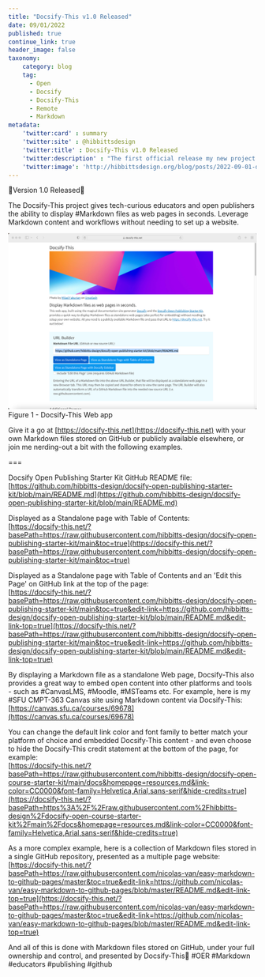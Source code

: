 ```yaml
---
title: "Docsify-This v1.0 Released"
date: 09/01/2022
published: true
continue_link: true
header_image: false
taxonomy:
    category: blog
    tag:
      - Open
      - Docsify
      - Docsify-This
      - Remote
      - Markdown
metadata:
    'twitter:card' : summary
    'twitter:site' : @hibbittsdesign
    'twitter:title' : Docsify-This v1.0 Released
    'twitter:description' : "The first official release my new project to help people use Docsify even easier and faster."
    'twitter:image': 'http://hibbittsdesign.org/blog/posts/2022-09-01-docsify-this-v1-released/screenshot.png'
---
```


🎉Version 1.0 Released🎉  

The Docsify-This project gives tech-curious educators and open publishers the ability to display #Markdown files as web pages in seconds. Leverage Markdown content and workflows without needing to set up a website.

![Docsify-This screenshot](screenshot.png)  
Figure 1 - Docsify-This Web app

Give it a go at [https://docsify-this.net](https://docsify-this.net) with your own Markdown files stored on GitHub or publicly available elsewhere, or join me nerding-out a bit with the following examples.

===

Docsify Open Publishing Starter Kit GitHub README file:  
[https://github.com/hibbitts-design/docsify-open-publishing-starter-kit/blob/main/README.md](https://github.com/hibbitts-design/docsify-open-publishing-starter-kit/blob/main/README.md)

Displayed as a Standalone page with Table of Contents:  
[https://docsify-this.net/?basePath=https://raw.githubusercontent.com/hibbitts-design/docsify-open-publishing-starter-kit/main&toc=true](https://docsify-this.net/?basePath=https://raw.githubusercontent.com/hibbitts-design/docsify-open-publishing-starter-kit/main&toc=true)

Displayed as a Standalone page with Table of Contents and an 'Edit this Page' on GitHub link at the top of the page:  
[https://docsify-this.net/?basePath=https://raw.githubusercontent.com/hibbitts-design/docsify-open-publishing-starter-kit/main&toc=true&edit-link=https://github.com/hibbitts-design/docsify-open-publishing-starter-kit/blob/main/README.md&edit-link-top=true](https://docsify-this.net/?basePath=https://raw.githubusercontent.com/hibbitts-design/docsify-open-publishing-starter-kit/main&toc=true&edit-link=https://github.com/hibbitts-design/docsify-open-publishing-starter-kit/blob/main/README.md&edit-link-top=true)

By displaying a Markdown file as a standalone Web page, Docsify-This also provides a great way to embed open content into other platforms and tools - such as #CanvasLMS, #Moodle, #MSTeams etc. For example, here is my #SFU CMPT-363 Canvas site using Markdown content via Docsify-This:  
[https://canvas.sfu.ca/courses/69678](https://canvas.sfu.ca/courses/69678)

You can change the default link color and font family to better match your platform of choice and embedded Docsify-This content - and even choose to hide the Docsify-This credit statement at the bottom of the page, for example:  
[https://docsify-this.net/?basePath=https://raw.githubusercontent.com/hibbitts-design/docsify-open-course-starter-kit/main/docs&homepage=resources.md&link-color=CC0000&font-family=Helvetica,Arial,sans-serif&hide-credits=true](https://docsify-this.net/?basePath=https%3A%2F%2Fraw.githubusercontent.com%2Fhibbitts-design%2Fdocsify-open-course-starter-kit%2Fmain%2Fdocs&homepage=resources.md&link-color=CC0000&font-family=Helvetica,Arial,sans-serif&hide-credits=true)

As a more complex example, here is a collection of Markdown files stored in a single GitHub repository, presented as a multiple page website:  
[https://docsify-this.net/?basePath=https://raw.githubusercontent.com/nicolas-van/easy-markdown-to-github-pages/master&toc=true&edit-link=https://github.com/nicolas-van/easy-markdown-to-github-pages/blob/master/README.md&edit-link-top=true](https://docsify-this.net/?basePath=https://raw.githubusercontent.com/nicolas-van/easy-markdown-to-github-pages/master&toc=true&edit-link=https://github.com/nicolas-van/easy-markdown-to-github-pages/blob/master/README.md&edit-link-top=true)

And all of this is done with Markdown files stored on GitHub, under your full ownership and control, and presented by Docsify-This🚀 #OER #Markdown #educators #publishing #github
